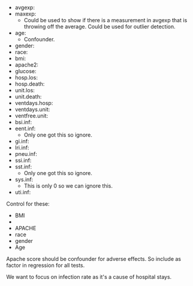 - avgexp: 
- maxexp:
    - Could be used to show if there is a measurement in avgexp that is throwing off the average. Could be used for outlier detection.
- age:
    - Confounder. 
- gender:
- race:
- bmi:
- apache2: 
- glucose: 
- hosp.los: 
- hosp.death: 
- unit.los: 
- unit.death: 
- ventdays.hosp: 
- ventdays.unit: 
- ventfree.unit: 
- bsi.inf: 
- eent.inf: 
    - Only one got this so ignore.
- gi.inf:
- lri.inf: 
- pneu.inf: 
- ssi.inf: 
- sst.inf: 
    - Only one got this so ignore. 
- sys.inf: 
    - This is only 0 so we can ignore this. 
- uti.inf:

Control for these: 
- BMI 
- 
- APACHE
- race
- gender
- Age


Apache score should be confounder for adverse effects. So include as factor in regression for all tests. 

We want to focus on infection rate as it's a cause of hospital stays. 